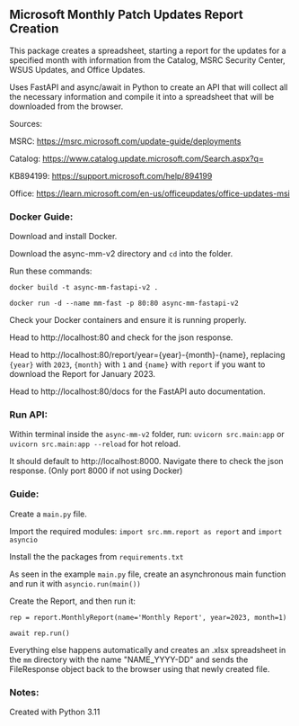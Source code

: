 ## Microsoft Monthly Patch Updates Report Creation
This package creates a spreadsheet, starting a report for the updates for a specified month with information from the Catalog, MSRC Security Center, WSUS Updates, and Office Updates.

Uses FastAPI and async/await in Python to create an API that will collect all the necessary information and compile it into a spreadsheet that will be downloaded from the browser. 

Sources:

MSRC: https://msrc.microsoft.com/update-guide/deployments

Catalog: https://www.catalog.update.microsoft.com/Search.aspx?q=

KB894199: https://support.microsoft.com/help/894199

Office: https://learn.microsoft.com/en-us/officeupdates/office-updates-msi


### Docker Guide:

Download and install Docker.

Download the async-mm-v2 directory and `cd` into the folder.

Run these commands:

`docker build -t async-mm-fastapi-v2 .`

`docker run -d --name mm-fast -p 80:80 async-mm-fastapi-v2`

Check your Docker containers and ensure it is running properly.

Head to http://localhost:80 and check for the json response.

Head to http://localhost:80/report/year={year}-{month}-{name}, replacing `{year}` with `2023`, `{month}` with `1` and `{name}` with `report` if you want to download the Report for January 2023.

Head to http://localhost:80/docs for the FastAPI auto documentation.


### Run API:

Within terminal inside the `async-mm-v2` folder, run: `uvicorn src.main:app` or `uvicorn src.main:app --reload` for hot reload.

It should default to http://localhost:8000. Navigate there to check the json response. (Only port 8000 if not using Docker)


### Guide:

Create a `main.py` file.

Import the required modules: `import src.mm.report as report` and `import asyncio`

Install the the packages from `requirements.txt`

As seen in the example `main.py` file, create an asynchronous main function and run it with `asyncio.run(main())`

Create the Report, and then run it:

`rep = report.MonthlyReport(name='Monthly Report', year=2023, month=1)`

`await rep.run()`

Everything else happens automatically and creates an .xlsx spreadsheet in the `mm` directory with the name "NAME_YYYY-DD" and sends the FileResponse object back to the browser using that newly created file.

### Notes:

Created with Python 3.11
